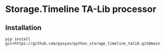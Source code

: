 # Storage.Timeline TA-Lib processor

## Installation
```
pip install git+https://github.com/pysyun/python_storage_timeline_talib.git@main
```
